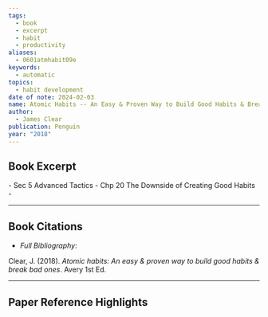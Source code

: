 ```yaml
---
tags:
  - book
  - excerpt
  - habit
  - productivity
aliases:
  - 0601atmhabit09e
keywords:
  - automatic
topics:
  - habit development
date of note: 2024-02-03
name: Atomic Habits -- An Easy & Proven Way to Build Good Habits & Break Bad Ones
author:
  - James Clear
publication: Penguin
year: "2018"
---
```


## Book Excerpt

> 

\- Sec 5 Advanced Tactics
\- Chp 20 The Downside of Creating Good Habits
\-



----------
## Book Citations

- *Full Bibliography*:

Clear, J. (2018). _Atomic habits: An easy & proven way to build good habits & break bad ones_. Avery 1st Ed.


-----------
##  Paper Reference Highlights
